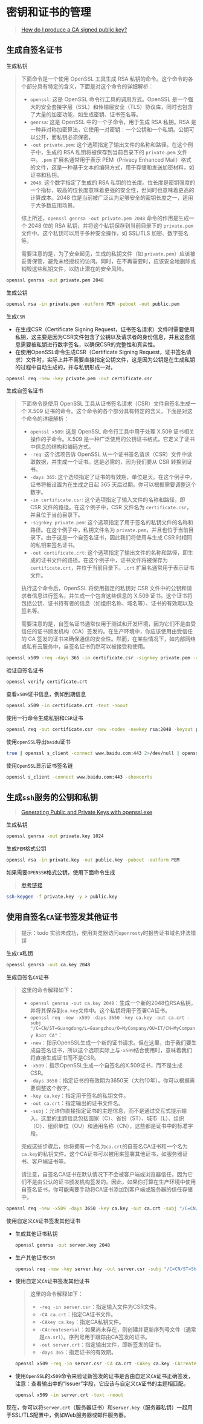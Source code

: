 # 密钥和证书的管理

>[How do I produce a CA signed public key?](https://security.stackexchange.com/questions/108508/how-do-i-produce-a-ca-signed-public-key)

## 生成自签名证书

生成私钥

>下面命令是一个使用 OpenSSL 工具生成 RSA 私钥的命令。这个命令的各个部分具有特定的含义，下面是对这个命令的详细解析：
>
>- `openssl`: 这是 OpenSSL 命令行工具的调用方式。OpenSSL 是一个强大的安全套接字层（SSL）和传输层安全（TLS）协议库，同时也包含了大量的加密功能，如生成密钥、证书签名等。
>- `genrsa`: 这是 OpenSSL 中的一个子命令，用于生成 RSA 私钥。RSA 是一种非对称加密算法，它使用一对密钥：一个公钥和一个私钥。公钥可以公开，而私钥必须保密。
>- `-out private.pem`: 这个选项指定了输出文件的名称和路径。在这个例子中，生成的 RSA 私钥将被保存到当前目录下的 `private.pem` 文件中。`.pem` 扩展名通常用于表示 PEM（Privacy Enhanced Mail）格式的文件，这是一种基于文本的编码方式，用于存储和发送加密材料，如证书和私钥。
>- `2048`: 这个数字指定了生成的 RSA 私钥的位长度。位长度是密钥强度的一个指标，较高的位长度意味着更强的安全性，但同时也意味着更高的计算成本。2048 位是当前被广泛认为足够安全的密钥长度之一，适用于大多数应用场景。
>
>综上所述，`openssl genrsa -out private.pem 2048` 命令的作用是生成一个 2048 位的 RSA 私钥，并将这个私钥保存到当前目录下的 `private.pem` 文件中。这个私钥可以用于多种安全操作，如 SSL/TLS 加密、数字签名等。
>
>需要注意的是，为了安全起见，生成的私钥文件（如 `private.pem`）应该被妥善保管，避免未经授权的访问。同时，在不再需要时，应该安全地删除或销毁这些私钥文件，以防止潜在的安全风险。

```bash
openssl genrsa -out private.pem 2048
```

生成公钥

```bash
openssl rsa -in private.pem -outform PEM -pubout -out public.pem
```

生成`CSR`

- 在生成CSR（Certificate Signing Request，证书签名请求）文件时需要使用私钥，这主要是因为CSR文件包含了公钥以及请求者的身份信息，并且这些信息需要被私钥进行数字签名，以确保CSR的完整性和真实性。
- 在使用OpenSSL命令生成CSR（Certificate Signing Request，证书签名请求）文件时，实际上并不需要直接指定公钥文件，这是因为公钥是在生成私钥的过程中自动生成的，并与私钥形成一对。

```bash
openssl req -new -key private.pem -out certificate.csr
```

生成自签名证书

>下面命令是使用 OpenSSL 工具从证书签名请求（CSR）文件自签名生成一个 X.509 证书的命令。这个命令的各个部分具有特定的含义，下面是对这个命令的详细解析：
>
>- `openssl x509`: 这是 OpenSSL 命令行工具中用于处理 X.509 证书相关操作的子命令。X.509 是一种广泛使用的公钥证书格式，它定义了证书中信息的结构和编码方式。
>- `-req`: 这个选项告诉 OpenSSL 从一个证书签名请求（CSR）文件中读取数据，并生成一个证书。这是必需的，因为我们要从 CSR 转换到证书。
>- `-days 365`: 这个选项指定了证书的有效期，单位是天。在这个例子中，证书将被设置为在生成之日起 365 天后过期。你可以根据需要调整这个数字。
>- `-in certificate.csr`: 这个选项指定了输入文件的名称和路径，即 CSR 文件的路径。在这个例子中，CSR 文件名为 `certificate.csr`，并且位于当前目录下。
>- `-signkey private.pem`: 这个选项指定了用于签名的私钥文件的名称和路径。在这个例子中，私钥文件名为 `private.pem`，并且也位于当前目录下。由于这是一个自签名证书，因此我们将使用与生成 CSR 时相同的私钥来签名证书。
>- `-out certificate.crt`: 这个选项指定了输出文件的名称和路径，即生成的证书文件的路径。在这个例子中，证书文件将被保存为 `certificate.crt`，并位于当前目录下。`.crt` 扩展名通常用于表示证书文件。
>
>执行这个命令后，OpenSSL 将使用指定的私钥对 CSR 文件中的公钥和请求者信息进行签名，并生成一个包含这些信息的 X.509 证书。这个证书将包括公钥、证书持有者的信息（如组织名称、域名等）、证书的有效期以及签名等。
>
>需要注意的是，自签名证书通常仅用于测试和开发环境，因为它们不是由受信任的证书颁发机构（CA）签发的。在生产环境中，你应该使用由受信任的 CA 签发的证书来确保通信的安全性。然而，在某些情况下，如内部网络或私有云服务中，自签名证书仍然可以被接受和使用。

```bash
openssl x509 -req -days 365 -in certificate.csr -signkey private.pem -out certificate.crt
```

验证自签名证书

```bash
openssl verify certificate.crt
```

查看`x509`证书信息，例如到期信息

```bash
openssl x509 -in certificate.crt -text -noout
```

使用一行命令生成私钥和`CSR`证书

```bash
openssl req -out certificate.csr -new -nodes -newkey rsa:2048 -keyout private.pem
```

使用`openSSL`导出`baidu`证书

```bash
true | openssl s_client -connect www.baidu.com:443 2>/dev/null | openssl x509
```

使用`OpenSSL`显示证书签名链

```bash
openssl s_client -connect www.baidu.com:443 -showcerts
```



## 生成`ssh`服务的公钥和私钥

> [Generating Public and Private Keys with openssl.exe](http://lunar.lyris.com/help/lm_help//11.3/Content/generating_public_and_private_keys.html)

生成私钥

```bash
openssl genrsa -out private.key 1024
```

生成`PEM`格式公钥

```bash
openssl rsa -in private.key -out public.key -pubout -outform PEM
```

如果需要`OPENSSH`格式公钥，使用下面命令生成

>[参考链接](https://security.stackexchange.com/questions/32768/converting-keys-between-openssl-and-openssh)

```bash
ssh-keygen -f private.key -y > public.key
```



## 使用自签名`CA`证书签发其他证书

>提示：todo 实验未成功，使用浏览器访问`openresty`时报告证书域名非法错误

生成`CA`私钥

```bash
openssl genrsa -out ca.key 2048
```

生成自签名`CA`证书

>这里的命令解释如下：
>
>- `openssl genrsa -out ca.key 2048`：生成一个新的2048位RSA私钥，并将其保存到`ca.key`文件中。这个私钥将用于签署CA证书。
>- `openssl req -new -x509 -days 3650 -key ca.key -out ca.crt -subj "/C=CN/ST=Guangdong/L=Guangzhou/O=MyCompany/OU=IT/CN=MyCompany Root CA"`：
>  - `-new`：指示OpenSSL生成一个新的证书请求。但在这里，由于我们要生成自签名证书，所以这个选项实际上与`-x509`结合使用时，意味着我们将直接生成证书而不是CSR。
>  - `-x509`：指示OpenSSL生成一个自签名的X.509证书，而不是生成CSR。
>  - `-days 3650`：指定证书的有效期为3650天（大约10年）。你可以根据需要调整这个数字。
>  - `-key ca.key`：指定用于签名的私钥文件。
>  - `-out ca.crt`：指定输出的证书文件名。
>  - `-subj`：允许你直接指定证书的主题信息，而不是通过交互式提示输入。这里的主题信息包括国家（C）、省份（ST）、城市（L）、组织（O）、组织单位（OU）和通用名称（CN），这些都是证书中的标准字段。
>
>完成这些步骤后，你将拥有一个名为`ca.crt`的自签名CA证书和一个名为`ca.key`的私钥文件。这个CA证书可以被用来签署其他证书，如服务器证书、客户端证书等。
>
>请注意，自签名CA证书在默认情况下不会被客户端或浏览器信任，因为它们不是由公认的证书颁发机构签发的。因此，如果你打算在生产环境中使用自签名证书，你可能需要手动将CA证书添加到客户端或服务器的信任存储中。

```bash
openssl req -new -x509 -days 3650 -key ca.key -out ca.crt -subj "/C=CN/ST=Guangdong/L=Guangzhou/O=MyCompany/OU=IT/CN=MyCompany Root CA"
```

使用自定义`CA`证书签发其他证书

- 生成其他证书私钥

  ```bash
  openssl genrsa -out server.key 2048
  ```

- 生产其他证书`CSR`

  ```bash
  openssl req -new -key server.key -out server.csr -subj "/C=CN/ST=Shanghai/L=Shanghai/O=Dell/OU=IT Support/CN=www.example.com"
  ```

- 使用自定义`CA`证书签发其他证书

  >这里的命令解释如下：
  >
  >- `-req -in server.csr`：指定输入文件为CSR文件。
  >- `-CA ca.crt`：指定CA证书文件。
  >- `-CAkey ca.key`：指定CA私钥文件。
  >- `-CAcreateserial`：如果尚未存在，则创建并更新序列号文件（通常是`ca.srl`）。序列号用于跟踪由CA签发的证书。
  >- `-out server.crt`：指定输出文件，即新签发的证书。
  >- `-days 365`：指定证书的有效期。

  ```bash
  openssl x509 -req -in server.csr -CA ca.crt -CAkey ca.key -CAcreateserial -out server.crt -days 365
  ```

- 使用`OpenSSL`的`x509`命令来验证新签发的证书是否由自定义`CA`证书正确签发，注意：查看输出中的“Issuer”字段，它应该与自定义`CA`证书的主题相匹配。

  ```bash
  openssl x509 -in server.crt -text -noout
  ```

现在，你可以将`server.crt`（服务器证书）和`server.key`（服务器私钥）一起用于SSL/TLS配置中，例如Web服务器或邮件服务器。
